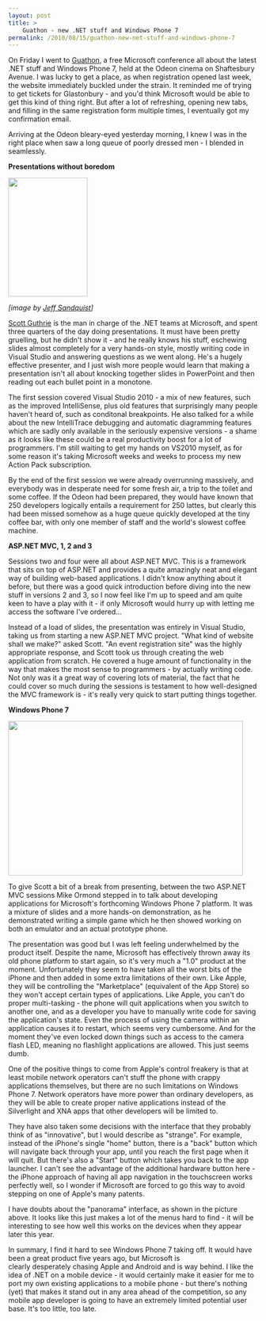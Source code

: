 ```yaml
---
layout: post
title: >
    Guathon - new .NET stuff and Windows Phone 7
permalink: /2010/08/15/guathon-new-net-stuff-and-windows-phone-7
---
```

On Friday I went to <a href="http://developerdeveloperdeveloper.com/gulon/">Guathon</a>, a free Microsoft conference all about the latest .NET stuff and Windows Phone 7, held at the Odeon cinema on Shaftesbury Avenue. I was lucky to get a place, as when registration opened last week, the website immediately buckled under the strain. It reminded me of trying to get tickets for Glastonbury - and you'd think Microsoft would be able to get this kind of thing right. But after a lot of refreshing, opening new tabs, and filling in the same registration form multiple times, I eventually got my confirmation email.

Arriving at the Odeon bleary-eyed yesterday morning, I knew I was in the right place when saw a long queue of poorly dressed men - I blended in seamlessly.

<strong>Presentations without boredom</strong>

<a href="http://alexwarrenblog.files.wordpress.com/2010/08/sguthrie.jpg"><img class="alignnone size-full wp-image-331" title="sguthrie" src="http://alexwarrenblog.files.wordpress.com/2010/08/sguthrie.jpg" alt="" width="160" height="240" /></a>

<em>[image by </em><a href="http://www.flickr.com/photos/48003527@N00/480376936/"><em>Jeff Sandquist</em></a><em>]</em>

<a href="http://www.microsoft.com/presspass/exec/guthrie/">Scott Guthrie</a> is the man in charge of the .NET teams at Microsoft, and spent three quarters of the day doing presentations. It must have been pretty gruelling, but he didn't show it - and he really knows his stuff, eschewing slides almost completely for a very hands-on style, mostly writing code in Visual Studio and answering questions as we went along. He's a hugely effective presenter, and I just wish more people would learn that making a presentation isn't all about knocking together slides in PowerPoint and then reading out each bullet point in a monotone.

The first session covered Visual Studio 2010 - a mix of new features, such as the improved IntelliSense, plus old features that surprisingly many people haven't heard of, such as conditonal breakpoints. He also talked for a while about the new IntelliTrace debugging and automatic diagramming features which are sadly only available in the seriously expensive versions - a shame as it looks like these could be a real productivity boost for a lot of programmers. I'm still waiting to get my hands on VS2010 myself, as for some reason it's taking Microsoft weeks and weeks to process my new Action Pack subscription.

By the end of the first session we were already overrunning massively, and everybody was in desperate need for some fresh air, a trip to the toilet and some coffee. If the Odeon had been prepared, they would have known that 250 developers logically entails a requirement for 250 lattes, but clearly this had been missed somehow as a huge queue quickly developed at the tiny coffee bar, with only one member of staff and the world's slowest coffee machine.

<strong>ASP.NET MVC, 1, 2 and 3</strong>

Sessions two and four were all about ASP.NET MVC. This is a framework that sits on top of ASP.NET and provides a quite amazingly neat and elegant way of building web-based applications. I didn't know anything about it before, but there was a good quick introduction before diving into the new stuff in versions 2 and 3, so I now feel like I'm up to speed and am quite keen to have a play with it - if only Microsoft would hurry up with letting me access the software I've ordered...

Instead of a load of slides, the presentation was entirely in Visual Studio, taking us from starting a new ASP.NET MVC project. "What kind of website shall we make?" asked Scott. "An event registration site" was the highly appropriate response, and Scott took us through creating the web application from scratch. He covered a huge amount of functionality in the way that makes the most sense to programmers - by actually writing code. Not only was it a great way of covering lots of material, the fact that he could cover so much during the sessions is testament to how well-designed the MVC framework is - it's really very quick to start putting things together.

<strong>Windows Phone 7</strong>

<img class="alignnone" title="Windows Phone 7" src="http://msnbcmedia2.msn.com/j/MSNBC/Components/Photo/_new/500x_pictureshub.grid-6x2.jpg" alt="" width="474" height="312" />

To give Scott a bit of a break from presenting, between the two ASP.NET MVC sessions Mike Ormond stepped in to talk about developing applications for Microsoft's forthcoming Windows Phone 7 platform. It was a mixture of slides and a more hands-on demonstration, as he demonstrated writing a simple game which he then showed working on both an emulator and an actual prototype phone.

The presentation was good but I was left feeling underwhelmed by the product itself. Despite the name, Microsoft has effectively thrown away its old phone platform to start again, so it's very much a "1.0" product at the moment. Unfortunately they seem to have taken all the worst bits of the iPhone and then added in some extra limitations of their own. Like Apple, they will be controlling the "Marketplace" (equivalent of the App Store) so they won't accept certain types of applications. Like Apple, you can't do proper multi-tasking - the phone will quit applications when you switch to another one, and as a developer you have to manually write code for saving the application's state. Even the process of using the camera within an application causes it to restart, which seems very cumbersome. And for the moment they've even locked down things such as access to the camera flash LED, meaning no flashlight applications are allowed. This just seems dumb.

One of the positive things to come from Apple's control freakery is that at least mobile network operators can't stuff the phone with crappy applications themselves, but there are no such limitations on Windows Phone 7. Network operators have more power than ordinary developers, as they will be able to create proper native applications instead of the Silverlight and XNA apps that other developers will be limited to.

They have also taken some decisions with the interface that they probably think of as "innovative", but I would describe as "strange". For example, instead of the iPhone's single "home" button, there is a "back" button which will navigate back through your app, until you reach the first page when it will quit. But there's also a "Start" button which takes you back to the app launcher. I can't see the advantage of the additional hardware button here - the iPhone approach of having all app navigation in the touchscreen works perfectly well, so I wonder if Microsoft are forced to go this way to avoid stepping on one of Apple's many patents.

I have doubts about the "panorama" interface, as shown in the picture above. It looks like this just makes a lot of the menus hard to find - it will be interesting to see how well this works on the devices when they appear later this year.

In summary, I find it hard to see Windows Phone 7 taking off. It would have been a great product five years ago, but Microsoft is clearly desperately chasing Apple and Android and is way behind. I like the idea of .NET on a mobile device - it would certainly make it easier for me to port my own existing applications to a mobile phone - but there's nothing (yet) that makes it stand out in any area ahead of the competition, so any mobile app developer is going to have an extremely limited potential user base. It's too little, too late.